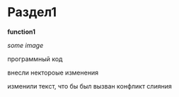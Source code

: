 # Раздел1

**function1**

*some image*

программный код

внесли нектороые изменения

изменили текст, что бы был вызван конфликт слияния
